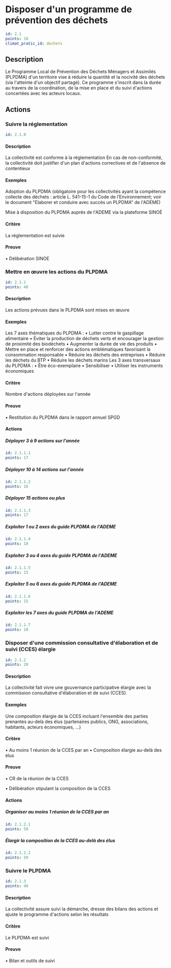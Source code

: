 # Disposer d'un programme de prévention des déchets
```yaml
id: 2.1
points: 10
climat_pratic_id: dechets
```
## Description
Le Programme Local de Prévention des Déchets Ménagers et Assimilés (PLPDMA) d'un territoire vise à réduire la quantité et la nocivité des déchets (via l'atteinte d'un objectif partagé). Ce programme s'inscrit dans la durée au travers de la coordination, de la mise en place et du suivi d'actions concertées avec les acteurs locaux.

## Actions
### Suivre la réglementation
```yaml
id: 2.1.0
```
#### Description
La collectivité est conforme à la réglementation
En cas de non-conformité, la collectivité doit justifier d'un plan d'actions correctives et de l'absence de contentieux

#### Exemples
Adoption du PLPDMA (obligatoire pour les collectivités ayant la compétence collecte des déchets : article L. 541-15-1 du Code de l’Environnement; voir le document "Elaborer et conduire avec succès un PLPDMA" de l'ADEME)

Mise à disposition du PLPDMA auprès de l'ADEME via la plateforme SINOÉ

#### Critère
La réglementation est suivie

#### Preuve
• Délibération SINOE


### Mettre en œuvre les actions du PLPDMA
```yaml
id: 2.1.1
points: 40
```
#### Description
Les actions prévues dans le PLPDMA sont mises en œuvre

#### Exemples
Les 7 axes thématiques du PLPDMA :
• Lutter contre le gaspillage alimentaire
• Éviter la production de déchets verts et encourager la gestion de proximité des biodéchets
• Augmenter la durée de vie des produits
• Mettre en place et renforcer des actions emblématiques favorisant la consommation responsable
• Réduire les déchets des entreprises
• Réduire les déchets du BTP
• Réduire les déchets marins
Les 3 axes transversaux du PLPDMA :
• Être éco-exemplaire
• Sensibiliser
• Utiliser les instruments économiques

#### Critère
Nombre d'actions déployées sur l'année

#### Preuve
• Restitution du PLPDMA dans le rapport annuel SPGD

#### Actions
##### Déployer 3 à 9 actions sur l'année
```yaml
id: 2.1.1.1
points: 17
```

##### Déployer 10 à 14 actions sur l'année
```yaml
id: 2.1.1.2
points: 16
```

##### Déployer 15 actions ou plus
```yaml
id: 2.1.1.3
points: 17
```

##### Exploiter 1 ou 2 axes du guide PLPDMA de l'ADEME
```yaml
id: 2.1.1.4
points: 10
```

##### Exploiter 3 ou 4 axes du guide PLPDMA de l'ADEME
```yaml
id: 2.1.1.5
points: 15
```

##### Exploiter 5 ou 6 axes du guide PLPDMA de l'ADEME
```yaml
id: 2.1.1.6
points: 15
```

##### Exploiter les 7 axes du guide PLPDMA de l'ADEME
```yaml
id: 2.1.1.7
points: 10
```


### Disposer d'une commission consultative d'élaboration et de suivi (CCES) élargie
```yaml
id: 2.1.2
points: 20
```
#### Description
La collectivité fait vivre une gouvernance participative élargie avec la commission consultative d'élaboration et de suivi (CCES).

#### Exemples
Une composition élargie de la CCES incluant l'ensemble des parties prenantes au-delà des élus (partenaires publics, ONG, associations, habitants, acteurs économiques, …)

#### Critère
• Au moins 1 réunion de la CCES par an
• Composition élargie au-delà des élus

#### Preuve
• CR de la réunion de la CCES

• Délibération stipulant la composition de la CCES

#### Actions
##### Organiser au moins 1 réunion de la CCES par an
```yaml
id: 2.1.2.1
points: 50
```

##### Élargir la composition de la CCES au-delà des élus
```yaml
id: 2.1.2.2
points: 50
```


### Suivre le PLPDMA
```yaml
id: 2.1.3
points: 40
```
#### Description
La collectivité assure suivi la démarche, dresse des bilans des actions et ajuste le programme d'actions selon les résultats

#### Critère
Le PLPDMA est suivi

#### Preuve
• Bilan et outils de suivi


